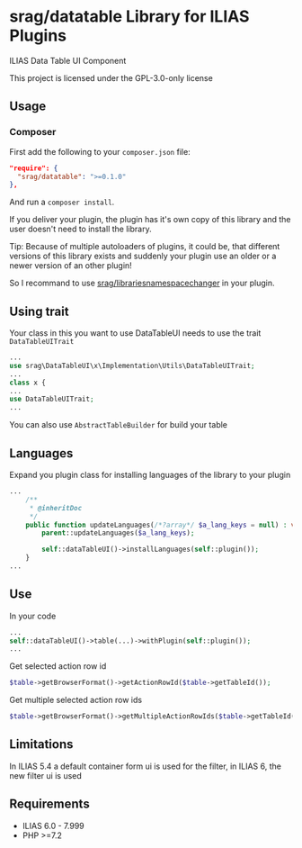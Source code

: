 # srag/datatable Library for ILIAS Plugins

ILIAS Data Table UI Component

This project is licensed under the GPL-3.0-only license

## Usage

### Composer

First add the following to your `composer.json` file:

```json
"require": {
  "srag/datatable": ">=0.1.0"
},
```

And run a `composer install`.

If you deliver your plugin, the plugin has it's own copy of this library and the user doesn't need to install the library.

Tip: Because of multiple autoloaders of plugins, it could be, that different versions of this library exists and suddenly your plugin use an older or a newer version of an other plugin!

So I recommand to use [srag/librariesnamespacechanger](https://packagist.org/packages/srag/librariesnamespacechanger) in your plugin.

## Using trait

Your class in this you want to use DataTableUI needs to use the trait `DataTableUITrait`

```php
...
use srag\DataTableUI\x\Implementation\Utils\DataTableUITrait;
...
class x {
...
use DataTableUITrait;
...
```

You can also use `AbstractTableBuilder` for build your table

## Languages

Expand you plugin class for installing languages of the library to your plugin

```php
...
	/**
     * @inheritDoc
     */
    public function updateLanguages(/*?array*/ $a_lang_keys = null) : void {
		parent::updateLanguages($a_lang_keys);

		self::dataTableUI()->installLanguages(self::plugin());
	}
...
```

## Use

In your code

```php
...
self::dataTableUI()->table(...)->withPlugin(self::plugin());
...
```

Get selected action row id

```php
$table->getBrowserFormat()->getActionRowId($table->getTableId());
```

Get multiple selected action row ids

```php
$table->getBrowserFormat()->getMultipleActionRowIds($table->getTableId());
```

## Limitations

In ILIAS 5.4 a default container form ui is used for the filter, in ILIAS 6, the new filter ui is used

## Requirements

* ILIAS 6.0 - 7.999
* PHP >=7.2

